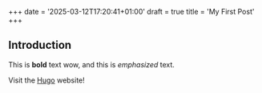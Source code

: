 +++
date = '2025-03-12T17:20:41+01:00'
draft = true
title = 'My First Post'
+++
## Introduction

This is **bold** text wow, and this is *emphasized* text.

Visit the [Hugo](https://gohugo.io) website!